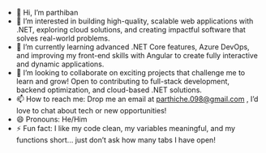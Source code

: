 - 👋 Hi, I’m parthiban
- 👀 I’m interested in building high-quality, scalable web applications with .NET, exploring cloud solutions, and creating impactful software that solves real-world problems.
- 🌱 I’m currently learning advanced .NET Core features, Azure DevOps, and improving my front-end skills with Angular to create fully interactive and dynamic applications.
- 💞️ I’m looking to collaborate on exciting projects that challenge me to learn and grow! Open to contributing to full-stack development, backend optimization, and cloud-based .NET solutions.
- 📫 How to reach me: Drop me an email at parthiche.098@gmail.com , I’d love to chat about tech or new opportunities!
- 😄 Pronouns:  He/Him
- ⚡ Fun fact: I like my code clean, my variables meaningful, and my functions short... just don’t ask how many tabs I have open!

<!---
parthibankumar98/parthibankumar98 is a ✨ special ✨ repository because its `README.md` (this file) appears on your GitHub profile.
You can click the Preview link to take a look at your changes.
--->
